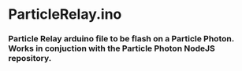 # ParticleRelay.ino
### Particle Relay arduino file to be flash on a Particle Photon. Works in conjuction with the Particle Photon NodeJS repository.
